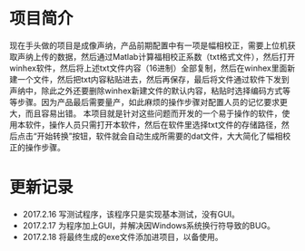 # 项目简介
现在手头做的项目是成像声纳，产品前期配置中有一项是幅相校正，需要上位机获取声纳上传的数据，然后通过Matlab计算福相校正系数（txt格式文件），然后打开winhex软件，然后将上述txt文件内容（16进制）全部复制，然后在winhex里面新建一个文件，然后把txt内容粘贴进去，然后再保存，最后将文件通过软件下发到声纳中，除此之外还要删除winhex新建文件的默认内容，粘贴时选择编码方式等等步骤。因为产品最后需要量产，如此麻烦的操作步骤对配置人员的记忆要求更大，而且容易出错。
本项目就是针对这些问题而开发的一个易于操作的软件，使用本软件，操作人员只需打开本软件，然后在软件里选择txt文件的存储路径，然后点击“开始转换”按钮，软件就会自动生成所需要的dat文件，大大简化了幅相校正的操作步骤。

# 更新记录
- 2017.2.16 写测试程序，该程序只是实现基本测试，没有GUI。
- 2017.2.17 为程序加上GUI，并解决因Windows系统换行符导致的BUG。
- 2017.2.18 将最终生成的exe文件添加进项目，以备使用。
